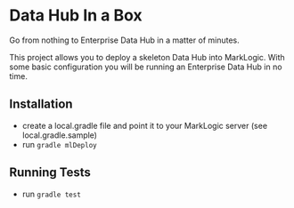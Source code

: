 # Data Hub In a Box

Go from nothing to Enterprise Data Hub in a matter of minutes.


This project allows you to deploy a skeleton Data Hub into MarkLogic. With some basic configuration you will be running an Enterprise Data Hub in no time.

## Installation
- create a local.gradle file and point it to your MarkLogic server (see local.gradle.sample)
- run ```gradle mlDeploy```


## Running Tests
- run ```gradle test```
